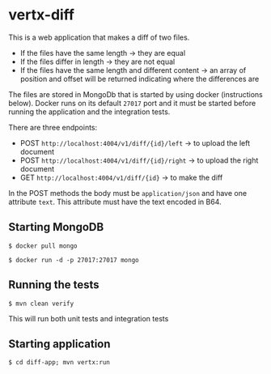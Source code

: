 # vertx-diff
This is a web application that makes a diff of two files.
* If the files have the same length -> they are equal
* If the files differ in length -> they are not equal
* If the files have the same length and different content -> an array of position and offset will be returned indicating where the differences are

The files are stored in MongoDb that is started by using docker (instructions below).
Docker runs on its default `27017` port and it must be started before running the application and the integration tests.
 
There are three endpoints:
* POST `http://localhost:4004/v1/diff/{id}/left` -> to upload the left document
* POST `http://localhost:4004/v1/diff/{id}/right` -> to upload the right document
* GET `http://localhost:4004/v1/diff/{id}` -> to make the diff

In the POST methods the body must be `application/json` and have one attribute `text`. This attribute
must have the text encoded in B64.

## Starting MongoDB
`$ docker pull mongo`

`$ docker run -d -p 27017:27017 mongo`

## Running the tests
`$ mvn clean verify`

This will run both unit tests and integration tests

## Starting application
`$ cd diff-app; mvn vertx:run`


